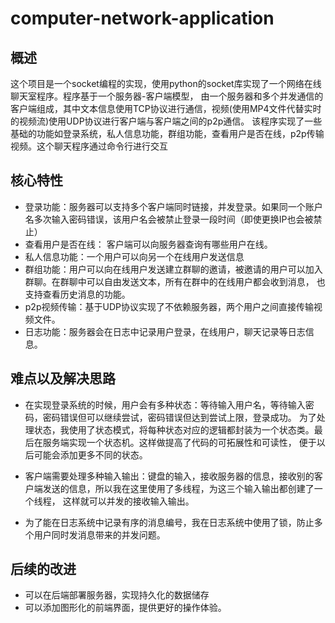 # computer-network-application

## 概述
这个项目是一个socket编程的实现，使用python的socket库实现了一个网络在线聊天室程序。程序基于一个服务器-客户端模型，
由一个服务器和多个并发通信的客户端组成，其中文本信息使用TCP协议进行通信，视频(使用MP4文件代替实时的视频流)使用UDP协议进行客户端与客户端之间的p2p通信。
该程序实现了一些基础的功能如登录系统，私人信息功能，群组功能，查看用户是否在线，p2p传输视频。这个聊天程序通过命令行进行交互

## 核心特性
- 登录功能：服务器可以支持多个客户端同时链接，并发登录。如果同一个账户名多次输入密码错误，该用户名会被禁止登录一段时间（即使更换IP也会被禁止）
- 查看用户是否在线： 客户端可以向服务器查询有哪些用户在线。
- 私人信息功能：一个用户可以向另一个在线用户发送信息
- 群组功能：用户可以向在线用户发送建立群聊的邀请，被邀请的用户可以加入群聊。在群聊中可以自由发送文本，所有在群中的在线用户都会收到消息，
也支持查看历史消息的功能。
- p2p视频传输：基于UDP协议实现了不依赖服务器，两个用户之间直接传输视频文件。
- 日志功能：服务器会在日志中记录用户登录，在线用户，聊天记录等日志信息。

## 难点以及解决思路
- 在实现登录系统的时候，用户会有多种状态：等待输入用户名，等待输入密码，密码错误但可以继续尝试，密码错误但达到尝试上限，登录成功。
为了处理状态，我使用了状态模式，将每种状态对应的逻辑都封装为一个状态类。最后在服务端实现一个状态机。这样做提高了代码的可拓展性和可读性，
便于以后可能会添加更多不同的状态。

- 客户端需要处理多种输入输出：键盘的输入，接收服务器的信息，接收别的客户端发送的信息，所以我在这里使用了多线程，为这三个输入输出都创建了一个线程，
这样就可以并发的接收输入输出。

- 为了能在日志系统中记录有序的消息编号，我在日志系统中使用了锁，防止多个用户同时发消息带来的并发问题。

## 后续的改进
- 可以在后端部署服务器，实现持久化的数据储存
- 可以添加图形化的前端界面，提供更好的操作体验。
